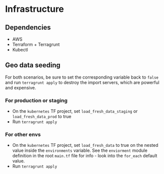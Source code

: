# Infrastructure

## Dependencies

- AWS
- Terraform + Terragrunt
- Kubectl

## Geo data seeding

For both scenarios, be sure to set the corresponding variable back to `false` and run `terragrunt apply` to destroy
the import servers, which are powerful and expensive.

### For production or staging

- On the `kubernetes` TF project, set `load_fresh_data_staging` or `load_fresh_data_prod` to true
- Run `terragrunt apply`

### For other envs

- On the `kubernetes` TF project, set `load_fresh_data` to true on the nested value inside the `environments` variable.
  See the `enviorment` module definition in the root `main.tf` file for info - look into the `for_each` default value.
- Run `terragrunt apply`
